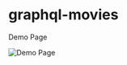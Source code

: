 # graphql-movies


Demo Page

![Demo Page](https://github.com/kannandreams/graphql-books/raw/readme/Sample_page.png)


